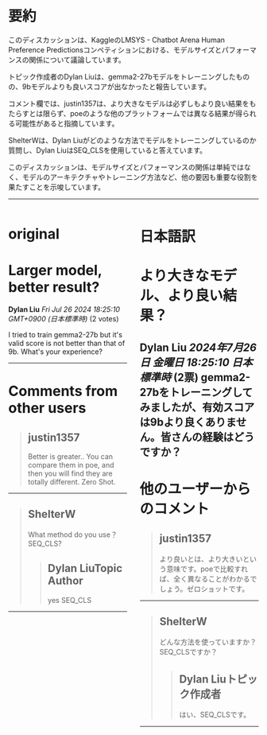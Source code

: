 # 要約 
このディスカッションは、KaggleのLMSYS - Chatbot Arena Human Preference Predictionsコンペティションにおける、モデルサイズとパフォーマンスの関係について議論しています。

トピック作成者のDylan Liuは、gemma2-27bモデルをトレーニングしたものの、9bモデルよりも良いスコアが出なかったと報告しています。

コメント欄では、justin1357は、より大きなモデルは必ずしもより良い結果をもたらすとは限らず、poeのような他のプラットフォームでは異なる結果が得られる可能性があると指摘しています。

ShelterWは、Dylan Liuがどのような方法でモデルをトレーニングしているのか質問し、Dylan LiuはSEQ_CLSを使用していると答えています。

このディスカッションは、モデルサイズとパフォーマンスの関係は単純ではなく、モデルのアーキテクチャやトレーニング方法など、他の要因も重要な役割を果たすことを示唆しています。


---


<style>
.column-left{
  float: left;
  width: 47.5%;
  text-align: left;
}
.column-right{
  float: right;
  width: 47.5%;
  text-align: left;
}
.column-one{
  float: left;
  width: 100%;
  text-align: left;
}
</style>


<div class="column-left">

# original

# Larger model, better result?

**Dylan Liu** *Fri Jul 26 2024 18:25:10 GMT+0900 (日本標準時)* (2 votes)

I tried to train gemma2-27b but it's valid score is not better than that of 9b. What's your experience?



---

 # Comments from other users

> ## justin1357
> 
> Better is greater.. You can compare them in poe, and then you will find they are totally different. Zero Shot.
> 
> 
> 


---

> ## ShelterW
> 
> What method do you use？SEQ_CLS?
> 
> 
> 
> > ## Dylan LiuTopic Author
> > 
> > yes SEQ_CLS
> > 
> > 
> > 


---



</div>
<div class="column-right">

# 日本語訳

# より大きなモデル、より良い結果？
**Dylan Liu** *2024年7月26日 金曜日 18:25:10 日本標準時* (2票)
gemma2-27bをトレーニングしてみましたが、有効スコアは9bより良くありません。皆さんの経験はどうですか？
---
# 他のユーザーからのコメント
> ## justin1357
> 
> より良いとは、より大きいという意味です。poeで比較すれば、全く異なることがわかるでしょう。ゼロショットです。
> 
> 
> 
---
> ## ShelterW
> 
> どんな方法を使っていますか？SEQ_CLSですか？
> 
> 
> 
> > ## Dylan Liuトピック作成者
> > 
> > はい、SEQ_CLSです。
> > 
> > 
> > 
--- 



</div>